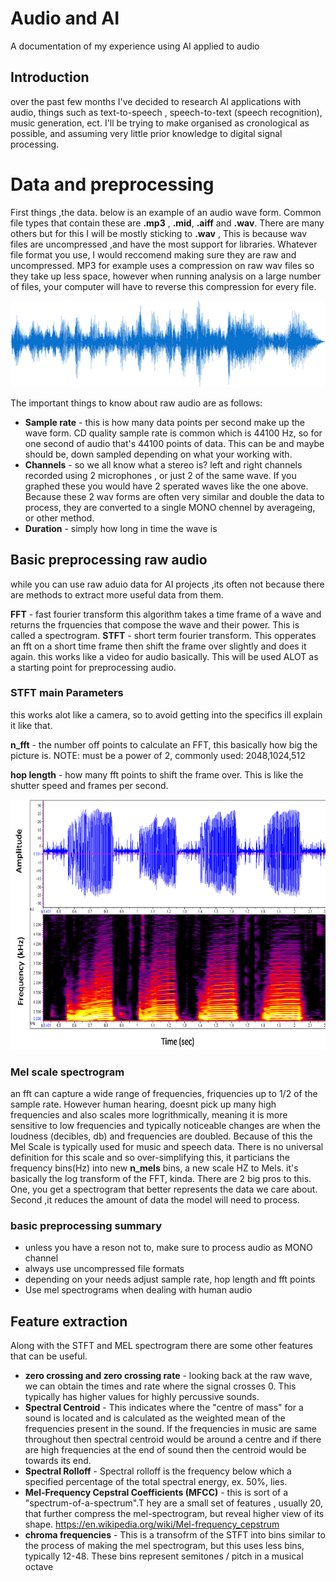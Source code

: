 # Audio and AI
A documentation of my experience using AI applied to audio 

## Introduction
  over the past few months I've decided to research AI applications with audio, things such as text-to-speech , speech-to-text (speech recognition), music generation, ect.
  I'll be trying to make organised as cronological as possible, and assuming very little prior knowledge to digital signal processing.
  
# Data and preprocessing

First things ,the data. below is an example of an audio wave form. Common file types that contain these are **.mp3** , **.mid**, **.aiff** and **.wav**.
There are many others but for this I will be mostly sticking to **.wav** , This is because wav files are uncompressed ,and have the most support for libraries.
Whatever file format you use, I would reccomend making sure they are raw and uncompressed. MP3 for example uses a compression on raw wav files so they take up less space, however when running analysis on a large number of files, your computer will have to reverse this compression for every file.

  <img src="https://github.com/wolverine3301/Audio-and-AI/blob/main/pics/waveform_post.png" width="516" height="138">
  
 The important things to know about raw audio are as follows:
 
  * **Sample rate** - this is how many data points per second make up the wave form. CD quality sample rate is common which is 44100 Hz, so for one second of audio that's 44100 points of data. This can be and maybe should be, down sampled depending on what your working with.
  * **Channels** - so we all know what a stereo is? left and right channels recorded using 2 microphones , or just 2 of the same wave. If you graphed these you would have 2 sperated waves like the one above. Because these 2 wav forms are often very similar and double the data to process, they are converted to a single MONO chennel by averageing, or other method.
  * **Duration** - simply how long in time the wave is
  
## Basic preprocessing raw audio
  
 while you can use raw aduio data for AI projects ,its often not because there are methods to extract more useful data from them.
 
 **FFT** - fast fourier transform this algorithm takes a time frame of a wave and returns the frquencies that compose the wave and their power. This is called a spectrogram.
 **STFT** - short term fourier transform. This opperates an fft on a short time frame then shift the frame over slightly and does it again. this works like a video for audio basically. This will be used ALOT as a starting point for preprocessing audio.
### STFT main Parameters 
this works alot like a camera, so to avoid getting into the specifics ill explain it like that.

  **n_fft** - the number off points to calculate an FFT, this basically how big the picture is. NOTE: must be a power of 2, commonly used: 2048,1024,512
  
  **hop length** - how many fft points to shift the frame over. This is like the shutter speed and frames per second. 
  
<img src="https://github.com/wolverine3301/Audio-and-AI/blob/main/pics/wav-spec.png?raw=true" width="625" height="400">

### Mel scale spectrogram
an fft can capture a wide range of frequencies, friquencies up to 1/2 of the sample rate. However human hearing, doesnt pick up many high frequencies and also scales more logrithmically, meaning it is more sensitive to low frequencies and typically noticeable changes are when the loudness (decibles, db) and frequencies are doubled.
Because of this the Mel Scale is typically used for music and speech data. There is no universal definition for this scale and so over-simplifying this, it particians the frequency bins(Hz) into new **n_mels** bins, a new scale HZ to Mels. it's basically the log transform of the FFT, kinda. There are 2 big pros to this. One, you get a spectrogram that better represents the data we care about. Second ,it reduces the amount of data the model will need to process.
### basic preprocessing summary
 * unless you have a reson not to, make sure to process audio as MONO channel
 * always use uncompressed file formats
 * depending on your needs adjust sample rate, hop length and fft points
 * Use mel spectrograms when dealing with human audio
 
## Feature extraction
  Along with the STFT and MEL spectrogram there are some other features that can be useful.
  * **zero crossing and zero crossing rate** - looking back at the raw wave, we can obtain the times and rate where the signal crosses 0. This typically has higher values for highly percussive sounds.
  * **Spectral Centroid** - This indicates where the "centre of mass" for a sound is located and is calculated as the weighted mean of the frequencies present in the sound. If the frequencies in music are same throughout then spectral centroid would be around a centre and if there are high frequencies at the end of sound then the centroid would be towards its end. 
  * **Spectral Rolloff** - Spectral rolloff is the frequency below which a specified percentage of the total spectral energy, ex. 50%, lies.
  * **Mel-Frequency Cepstral Coefficients (MFCC)** - this is sort of a "spectrum-of-a-spectrum".T hey are a small set of features , usually 20, that further compress the mel-spectrogram, but reveal higher view of its shape. https://en.wikipedia.org/wiki/Mel-frequency_cepstrum
  * **chroma frequencies** - This is a transofrm of the STFT into bins similar to the process of making the mel spectrogram, but this uses less bins, typically 12-48. These bins represent semitones / pitch in a musical octave
  
  
